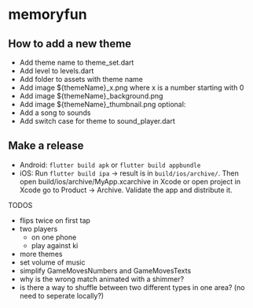 # memoryfun

## How to add a new theme
* Add theme name to theme_set.dart
* Add level to levels.dart
* Add folder to assets with theme name
* Add image ${themeName}_x.png where x is a number starting with 0
* Add image ${themeName}_background.png
* Add image ${themeName}_thumbnail.png
optional:
* Add a song to sounds
* Add switch case for theme to sound_player.dart

## Make a release
* Android: `flutter build apk` or `flutter build appbundle`
* iOS: Run `flutter build ipa` -> result is in `build/ios/archive/`.
 Then open build/ios/archive/MyApp.xcarchive in Xcode or open project in Xcode go to Product -> Archive. 
 Validate the app and distribute it.

TODOS
 - flips twice on first tap
 - two players
    - on one phone
    - play against ki
 - more themes
 - set volume of music
 - simplify GameMovesNumbers and GameMovesTexts
 - why is the wrong match animated with a shimmer?
 - is there a way to shuffle between two different types in one area? (no need to seperate locally?)